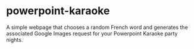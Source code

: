 # powerpoint-karaoke
A simple webpage that chooses a random French word and generates the associated Google Images request for your Powerpoint Karaoke party nights.
